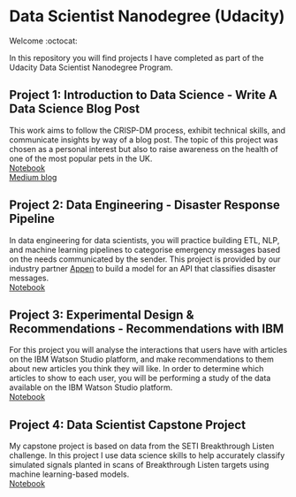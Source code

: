 # Data Scientist Nanodegree (Udacity)

Welcome :octocat:

In this repository you will find projects I have completed as part of the Udacity Data Scientist Nanodegree Program. 

## Project 1: Introduction to Data Science - Write A Data Science Blog Post
This work aims to follow the CRISP-DM process, exhibit technical skills, and communicate insights by way of a blog post.
The topic of this project was chosen as a personal interest but also to raise awareness on the health of one of the most popular pets in the UK.    
[Notebook](https://github.com/Fernandes2692/Rabbits-Not-Rodents_Udacity-Project)    
[Medium blog](https://medium.com/@laurafernandes_32018/rabbits-rodents-fd2436d408e8)

## Project 2: Data Engineering - Disaster Response Pipeline
In data engineering for data scientists, you will practice building ETL, NLP, and machine learning pipelines to categorise emergency messages based on the needs communicated by the sender.
This project is provided by our industry partner [Appen](https://appen.com/) to build a model for an API that classifies disaster messages. </br>
[Notebook](https://github.com/Fernandes2692/Project-Disaster-Response-Pipeline)

## Project 3: Experimental Design & Recommendations - Recommendations with IBM
For this project you will analyse the interactions that users have with articles on the IBM Watson Studio platform, and make recommendations to them about new articles you think they will like. In order to determine which articles to show to each user, you will be performing a study of the data available on the IBM Watson Studio platform. </br>
[Notebook](https://github.com/Fernandes2692/Experimental-Design-Recommendations)

## Project 4: Data Scientist Capstone Project 
My capstone project is based on data from the SETI Breakthrough Listen challenge.
In this project I use data science skills to help accurately classify simulated signals planted in scans of Breakthrough Listen targets using machine learning-based models. </br>
[Notebook](https://github.com/Fernandes2692/Udacity-Capstone-Project_SETI-Breakthrough-Listen)
